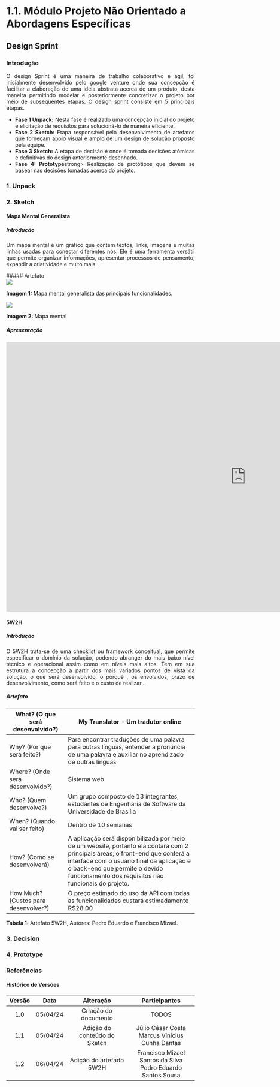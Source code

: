# 1.1. Módulo Projeto Não Orientado a Abordagens Específicas
## Design Sprint
### Introdução
<div align="justify">
    <p>O design Sprint é uma maneira de trabalho colaborativo e ágil, foi inicialmente desenvolvido pelo google venture onde sua concepção é facilitar a elaboração de uma ideia abstrata acerca de um produto, desta maneira permitindo modelar e posteriormente concretizar o projeto por meio de subsequentes etapas. O design sprint consiste em 5 principais etapas.
</p>
    <ul>
        <li><strong>Fase 1 Unpack:</strong> Nesta fase é realizado uma concepção inicial do projeto e elicitação de requisitos para solucioná-lo de maneira eficiente.
        <li><strong>Fase 2 Sketch:</strong> Etapa responsável pelo desenvolvimento de artefatos que forneçam apoio visual e amplo de um design de solução proposto  pela equipe.
        <li><strong>Fase 3 Sketch:</strong> A etapa de decisão é onde é tomada decisões atômicas e definitivas do design anteriormente desenhado.
        <li><strong>Fase 4: Prototype</strong>strong> Realização de protótipos que devem se basear nas decisões tomadas acerca do projeto.
    </ul>
</div>

### 1. Unpack
### 2. Sketch
#### Mapa Mental Generalista

##### Introdução
<div align="justify">
    <p>Um mapa mental é um gráfico que contém textos, links, imagens e muitas linhas usadas para conectar diferentes nós. Ele é uma ferramenta versátil que permite organizar informações, apresentar processos de pensamento, expandir a criatividade e muito mais.</p>
</div>
##### Artefato
<div align="justify">
    <img src="./img/Sketch Mapa Mental\sketch-mapa-mental-1.png" >
    <p><strong>Imagem 1:</strong> Mapa mental generalista das principais funcionalidades.</p>
</div>
<div align="justify">
    <img src="./img/Sketch Mapa Mental\sketch-mapa-mental-2.png" >
    <p><strong>Imagem 2:</strong> Mapa mental</p>
</div>

##### Apresentação
<div align="justify">
    <iframe width="1280" height="720" src="https://www.youtube.com/embed/RDFYnQJis-U" title="Mapa Mental Generalista G9 - My_Translate" frameborder="0" allow="accelerometer; autoplay; clipboard-write; encrypted-media; gyroscope; picture-in-picture; web-share" referrerpolicy="strict-origin-when-cross-origin" allowfullscreen></iframe>
</div>

#### 5W2H

##### Introdução
<div align="justify">
    <p>O 5W2H trata-se de uma checklist ou framework conceitual, que permite especificar o domínio da solução, podendo abranger do mais baixo nível técnico e operacional assim como em níveis mais altos. Tem em sua estrutura a concepção a partir dos mais variados pontos de vista da solução, o que será desenvolvido, o porquê , os envolvidos, prazo de desenvolvimento, como será feito e o custo de realizar .</p>
</div>

##### Artefato
| What? (O que será desenvolvido?)     | My Translator -  Um tradutor online                                                                                                                                                                                                                                   |
|--------------------------------------|-----------------------------------------------------------------------------------------------------------------------------------------------------------------------------------------------------------------------------------------------------------------------|
| Why? (Por que será feito?)           | Para encontrar traduções de uma palavra para outras línguas, entender a pronúncia de uma palavra e auxiliar no aprendizado de outras línguas                                                                                                                          |
| Where? (Onde será desenvolvido?)     | Sistema web                                                                                                                                                                                                                                                           |
| Who? (Quem desenvolve?)              | Um grupo composto de 13 integrantes, estudantes de Engenharia de Software da Universidade de Brasília                                                                                                                                                                 |
| When? (Quando vai ser feito)         | Dentro de 10 semanas                                                                                                                                                                                                                                                  |
| How? (Como se desenvolverá)          | A aplicação será disponibilizada por meio de um website, portanto ela contará com 2 principais áreas, o front-end que conterá a interface com o usuário final da aplicação e o  back-end que permite o devido funcionamento dos requisitos não funcionais do projeto. |
| How Much? (Custos para desenvolver?) | O preço estimado do uso da API com todas as funcionalidades custará estimadamente R$28.00                                                                                                                                                                            |
<div align="justify">
<p><strong>Tabela 1:</strong> Artefato 5W2H, Autores: Pedro Eduardo e Francisco Mizael.</p>
</div>

### 3. Decision
### 4. Prototype

### Referências
#### Histórico de Versões
| Versão  |   Data   |                   Alteração                    | Participantes |
| :-----: | :------: | :--------------------------------------------: | :-----------: |
|   1.0   | 05/04/24 | Criação do documento                           | TODOS |
|   1.1   | 05/04/24 |  Adição do conteúdo do Sketch                  |  Júlio César Costa<br>Marcus Vinicius Cunha Dantas|
|   1.2   | 06/04/24 |  Adição do artefado 5W2H                  |  Francisco Mizael Santos da Silva<br>Pedro Eduardo Santos Sousa|

<!-- Usando a lista de projetos indicados por grupo para o período letivo vigente (vide final dessas Diretrizes), sendo uma lista de projetos já existentes e implementados, realizar Design Sprint para levantamento dos requisitos de uma possível evolução desse software.

Focos_1_2_3: Desing Sprint, Técnicas de Elicitação e Artefatos Independentes de Metodologia

Entrega Mínima: Design Sprint, evidenciando 1 técnica de elicitação e 1 artefato generalista (ESCOPO: 5W2H; Mapa Mental; Diagrama Causa-Efeito; Rich Picture; Léxico (ou Glossário) ou Planos de Risco, Custo e Tempo).

Apresentação (em sala) explicando passo a passo a Design Sprint realizada, com: (i) rastro claro aos membros participantes (MOSTRAR QUADRO DE PARTICIPAÇÕES & COMMITS); (ii) justificativas & senso crítico sobre o trabalho realizado; (iii) breve apresentação de 1 técnica de elicitação e de 1 artefato elaborado, e (iv) comentários gerais sobre o trabalho em equipe. Tempo da Apresentação: +/- 10min. Recomendação: Apresentar diretamente via Wiki ou GitPages do Projeto. Baixar os conteúdos com antecedência, evitando problemas de internet no momento de exposição nas Dinâmicas de Avaliação.

A Wiki ou GitPages do Projeto deve conter um tópico dedicado ao Módulo Projeto Não Orientado a Abordagens Específicas, com Design Sprint, 1 técnica de elicitação e 1 artefato generalista, histórico de versões, referências, e demais detalhamentos gerados pela equipe nesse escopo.

Demais orientações disponíveis nas Diretrizes (vide Moodle). -->

<!-- # Projetos - Período -->

<!-- Segue a lista de projetos desse período letivo:

    • G1 até 13 membros
    • Projeto G1 - My_Ecommerce, baseado em qualquer site e-commerce para inspiração, exceto: Mercado Livre, RiHappy, Americanas, Magazine Luiza e Amazon.
    • Exemplo: Dell Brasil, disponível em https://www.dell.com/pt-br 
    • Não usar o nome do e-commerce real. A ideia é usar o nome My_Ecommerce mesmo, e apenas se basear em um e-commerce conhecido para fins de identificar público-alvo, principais funcionalidades, dentre outros detalhes.

    • G2 até 13 membros
    • Projeto G2 - My_Music, qualquer app de recomendação de música para inspiração.
    • Exemplo: Spotify, disponível na Play Store.
    • Não usar o nome do app real. A ideia é usar o nome My_Music mesmo, e apenas se basear em um app de recomendação de música conhecido para fins de identificar público-alvo, principais funcionalidades, dentre outros detalhes.

    • G3 até 13 membros
    • Projeto G3 - My_Gov, qualquer site do governo para inspiração.
    • Exemplo: Ministério da Cultura, disponível em https://www.gov.br/cultura/pt-br
    • Não usar o nome do site real. A ideia é usar o nome My_Gov mesmo, e apenas se basear em um site do governo conhecido para fins de identificar público-alvo, principais funcionalidades, dentre outros detalhes.

    • G4 até 13 membros
    • Projeto G4 - My_Video, qualquer site de vídeo para inspiração.
    • Exemplo: YouTube, disponível em https://www.youtube.com/ 
    • Não usar o nome do site real. A ideia é usar o nome My_Video mesmo, e apenas se basear em um site que provê vídeos para fins de identificar público-alvo, principais funcionalidades, dentre outros detalhes.

    • G5 até 13 membros
    • Projeto G5 - My_AudioPodCast, qualquer site de pod cast (áudios) para inspiração.
    • Exemplo: Mundo Podcast, disponível em https://mundopodcast.com.br/ 
    • Não usar o nome do site real. A ideia é usar o nome My_AudioPodCast mesmo, e apenas se basear em um site de podcast conhecido para fins de identificar público-alvo, principais funcionalidades, dentre outros detalhes.
    • G6 até 13 membros
    • Projeto G6 - My_LanguageLearning, qualquer site que ensina um idioma para inspiração.
    • Exemplo: Duolingo, disponível em https://www.duolingo.com/ 
    • Não usar o nome do site real. A ideia é usar o nome My_LanguageLearning mesmo, e apenas se basear em um site que ensina idiomas para fins de identificar público-alvo, principais funcionalidades, dentre outros detalhes.

    • G7 até 13 membros
    • Projeto G7 - My_Market, qualquer site de supermercado para inspiração.
    • Exemplo: Extra, disponível em  https://www.extra.com.br/ 
    • Não usar o nome do site real. A ideia é usar o nome My_Market mesmo, e apenas se basear em um site de supermercado conhecido para fins de identificar público-alvo, principais funcionalidades, dentre outros detalhes.

    • G8 até 13 membros
    • Projeto G8 - My_SocialNetwork, qualquer rede social para inspiração.
    • Exemplo: Instagram, disponível em https://www.instagram.com/ 
    • Não usar o nome da rede social real. A ideia é usar o nome My_SocialNetwork mesmo, e apenas se basear em uma rede social conhecida para fins de identificar público-alvo, principais funcionalidades, dentre outros detalhes.

    • G9 até 13 membros
    • Projeto G9 - My_Translator, qualquer tradutor online para inspiração.
    • Exemplo: Linguee, disponível em https://www.linguee.com.br/ 
    • Não usar o nome do tradutor real. A ideia é usar o nome My_Translator mesmo, e apenas se basear em um tradutor conhecido para fins de identificar público-alvo, principais funcionalidades, dentre outros detalhes.

    • G10 até 13 membros
    • Projeto G10 - My_Lyrics, qualquer site de letras de músicas para inspiração.
    • Exemplo: Lyrics, disponível em https://www.lyrics.com/ 
    • Não usar o nome do site real. A ideia é usar o nome My_Lyrics mesmo, e apenas se basear em um site de letras de músicas para fins de identificar público-alvo, principais funcionalidades, dentre outros detalhes.
    
OBS: Caso existam novos matriculados na disciplina, acima dos previstos, novos projetos serão propostos pela professora. Portanto, nesses casos, conversar com a professora na época. -->


    
